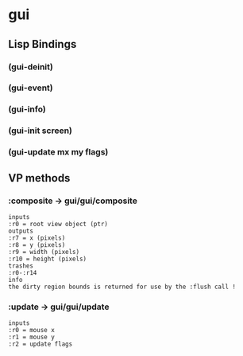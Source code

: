 # gui

## Lisp Bindings

### (gui-deinit)

### (gui-event)

### (gui-info)

### (gui-init screen)

### (gui-update mx my flags)

## VP methods

### :composite -> gui/gui/composite

```code
inputs
:r0 = root view object (ptr)
outputs
:r7 = x (pixels)
:r8 = y (pixels)
:r9 = width (pixels)
:r10 = height (pixels)
trashes
:r0-:r14
info
the dirty region bounds is returned for use by the :flush call !
```

### :update -> gui/gui/update

```code
inputs
:r0 = mouse x
:r1 = mouse y
:r2 = update flags
```

